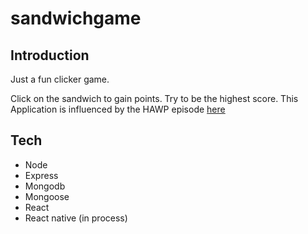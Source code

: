 # sandwichgame

## Introduction

Just a fun clicker game.

Click on the sandwich to gain points.  Try to be the highest score.  This Application is influenced by the HAWP episode [here](https://www.youtube.com/watch?v=qbhaQg4HNUY)


## Tech

* Node
* Express
* Mongodb
* Mongoose
* React
* React native (in process)